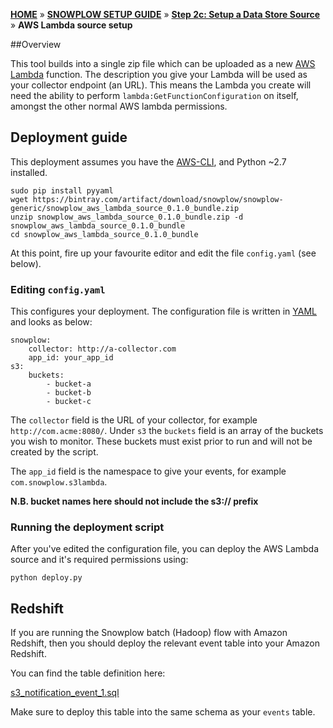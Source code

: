 [**HOME**](Home) » [**SNOWPLOW SETUP GUIDE**](Setting-up-Snowplow) » [**Step 2c: Setup a Data Store Source**](Setting-up-a-Data-Store-Source) » **AWS Lambda source setup**

##Overview

This tool builds into a single zip file which can be uploaded as a new [AWS Lambda](http://docs.aws.amazon.com/lambda/latest/dg/welcome.html) function. The description you give your Lambda will be used as your collector endpoint (an URL). This means the Lambda you create will need the ability to perform `lambda:GetFunctionConfiguration` on itself, amongst the other normal AWS lambda permissions.

## Deployment guide

This deployment assumes you have the [AWS-CLI](http://docs.aws.amazon.com/cli/latest/userguide/installing.html), and Python ~2.7 installed.

```{bash}
sudo pip install pyyaml
wget https://bintray.com/artifact/download/snowplow/snowplow-generic/snowplow_aws_lambda_source_0.1.0_bundle.zip
unzip snowplow_aws_lambda_source_0.1.0_bundle.zip -d snowplow_aws_lambda_source_0.1.0_bundle
cd snowplow_aws_lambda_source_0.1.0_bundle
```

At this point, fire up your favourite editor and edit the file `config.yaml` (see below).

### Editing `config.yaml`

This configures your deployment. The configuration file is written in [YAML](http://www.yaml.org/spec/1.2/spec.html) and looks as below:

```{yaml}
snowplow:
    collector: http://a-collector.com
    app_id: your_app_id
s3:
    buckets:
        - bucket-a
        - bucket-b
        - bucket-c
```

The `collector` field is the URL of your collector, for example `http://com.acme:8080/`. Under `s3` the `buckets` field is an array of the buckets you wish to monitor. 
These buckets must exist prior to run and will not be created by the script. 

The `app_id` field is the namespace to give your events, for example `com.snowplow.s3lambda`.

**N.B. bucket names here should not include the s3:// prefix**

### Running the deployment script

After you've edited the configuration file, you can deploy the AWS Lambda source and it's required permissions using:

```{bash}
python deploy.py
```

## Redshift

If you are running the Snowplow batch (Hadoop) flow with Amazon Redshift, then you should deploy the relevant event table into your Amazon Redshift.

You can find the table definition here:

[s3_notification_event_1.sql](https://github.com/snowplow/snowplow/blob/master/4-storage/redshift-storage/sql/com.amazon.aws.lambda/s3_notification_event_1.sql)

Make sure to deploy this table into the same schema as your `events` table.